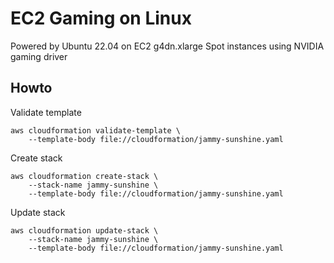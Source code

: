 # EC2 Gaming on Linux

Powered by Ubuntu 22.04 on EC2 g4dn.xlarge Spot instances using NVIDIA gaming driver


## Howto

Validate template

    aws cloudformation validate-template \
        --template-body file://cloudformation/jammy-sunshine.yaml

Create stack

    aws cloudformation create-stack \
        --stack-name jammy-sunshine \
        --template-body file://cloudformation/jammy-sunshine.yaml

Update stack

    aws cloudformation update-stack \
        --stack-name jammy-sunshine \
        --template-body file://cloudformation/jammy-sunshine.yaml
